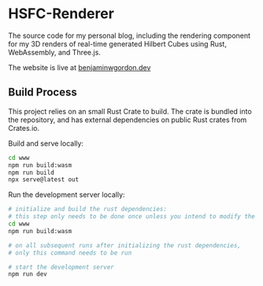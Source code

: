 # HSFC-Renderer

The source code for my personal blog, including the rendering component for my 3D renders of real-time generated Hilbert Cubes using Rust, WebAssembly, and Three.js.

The website is live at [benjaminwgordon.dev](https://benjaminwgordon.dev)

## Build Process

This project relies on an small Rust Crate to build. The crate is bundled into the repository, and has external dependencies on public Rust crates from Crates.io.

Build and serve locally:

```bash
cd www
npm run build:wasm
npm run build
npx serve@latest out
```

Run the development server locally:

```bash
# initialize and build the rust dependencies:
# this step only needs to be done once unless you intend to modify the rust dependencies
cd www
npm run build:wasm

# on all subsequent runs after initializing the rust dependencies,
# only this command needs to be run

# start the development server
npm run dev
```

